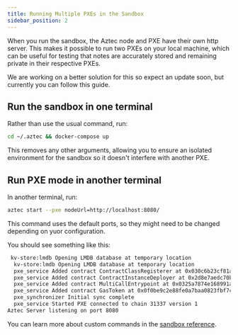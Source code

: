 ```yaml
---
title: Running Multiple PXEs in the Sandbox
sidebar_position: 2
---
```


When you run the sandbox, the Aztec node and PXE have their own http server. This makes it possible to run two PXEs on your local machine, which can be useful for testing that notes are accurately stored and remaining private in their respective PXEs.

We are working on a better solution for this so expect an update soon, but currently you can follow this guide.

## Run the sandbox in one terminal

Rather than use the usual command, run:
```bash
cd ~/.aztec && docker-compose up
```
This removes any other arguments, allowing you to ensure an isolated environment for the sandbox so it doesn't interfere with another PXE.

## Run PXE mode in another terminal

In another terminal, run:

```bash
aztec start --pxe nodeUrl=http://localhost:8080/
```

This command uses the default ports, so they might need to be changed depending on yuor configuration.

You should see something like this:

```bash
 kv-store:lmdb Opening LMDB database at temporary location
  kv-store:lmdb Opening LMDB database at temporary location
  pxe_service Added contract ContractClassRegisterer at 0x030c6b23cf81a1c1387674e7d180ef04abc19387eb0ec71eea67c2b602b517b7
  pxe_service Added contract ContractInstanceDeployer at 0x2d8e7aedc70b65d49e6aa0794d8d12721896c177e87126701f6e60d184358e74
  pxe_service Added contract MultiCallEntrypoint at 0x0325a7874e168991a060b7f54e7324a42f87f48ffa592a903a5ce170b9d99e20
  pxe_service Added contract GasToken at 0x0f0be9c2e88fe0a7baa0823fbf7cfba98a6ba71558d6b5a4ee497e3b38f0aa7c
  pxe_synchronizer Initial sync complete
  pxe_service Started PXE connected to chain 31337 version 1
Aztec Server listening on port 8080
```

You can learn more about custom commands in the [sandbox reference](../references/sandbox-reference.md).



